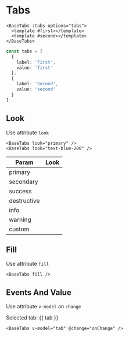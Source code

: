 # Tabs

<div class="mt-4">
  <base-tabs :tabs="tabs">
    <template #first>
      <div class="py-4 px-6">
        First tab
      </div>
    </template>
    <template #second>
      <div class="py-4 px-6">
        Second tab
      </div>
    </template>
  </base-tabs>
</div>

```vue
<BaseTabs :tabs-options="tabs">
  <template #first></template>
  <template #second></template>
</BaseTabs>
```

```ts
const tabs = [
  {
    label: 'First',
    value: 'first'
  },
  {
    label: 'Second',
    value: 'second'
  }
]
```

<div class="h-12"></div>

## Look

Use attribute `look`

```vue
<BaseTabs look="primary" />
<BaseTabs look="text-blue-200" />
```

| Param       | Look                                                           |
| ----------- | -------------------------------------------------------------- |
| primary     | <base-tabs :tabs="tabs" look="primary" fill></base-tabs>       |
| secondary   | <base-tabs :tabs="tabs" look="secondary" fill></base-tabs>     |
| success     | <base-tabs :tabs="tabs" look="success" fill></base-tabs>       |
| destructive | <base-tabs :tabs="tabs" look="destructive" fill></base-tabs>   |
| info        | <base-tabs :tabs="tabs" look="info" fill></base-tabs>          |
| warning     | <base-tabs :tabs="tabs" look="warning" fill></base-tabs>       |
| custom      | <base-tabs :tabs="tabs" look="text-blue-200" fill></base-tabs> |

<div class="h-12"></div>

## Fill

Use attribute `fill`

<div class="mt-4">
  <base-tabs :tabs="tabs" fill>
    <template #first>
      <div class="py-4 px-6">
        First tab
      </div>
    </template>
    <template #second>
      <div class="py-4 px-6">
        Second tab
      </div>
    </template>
  </base-tabs>
</div>

```vue
<BaseTabs fill />
```

<div class="h-12"></div>

## Events And Value

Use attribute `v-model` an `change`

Selected tab: {{ tab }}

<div class="mt-4">
  <base-tabs :tabs="tabs" v-model="tab">
    <template #first>
      <div class="py-4 px-6">
        First tab
      </div>
    </template>
    <template #second>
      <div class="py-4 px-6">
        Second tab
      </div>
    </template>
  </base-tabs>
</div>

```vue
<BaseTabs v-model="tab" @change="onChange" />
```

<script>
import { XAltIcon } from '@scarlab/icons-vue/outline';

export default {
  data () {
    return {
      tab: 'second',
      tabs: [
        {
          label: 'First',
          value: 'first',
          icon: XAltIcon
        },
        {
          label: 'Second',
          value: 'second'
        }
      ]
    }
  }
}
</script>
